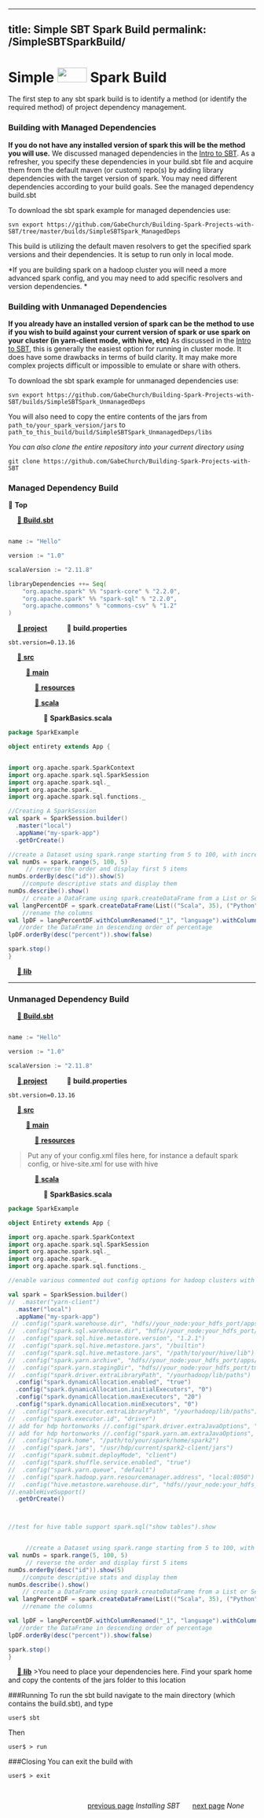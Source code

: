 
---
title: Simple SBT Spark Build
permalink: /SimpleSBTSparkBuild/
---


 Simple <a href="http://www.scala-sbt.org/release/docs/files/"><img src ="http://www.scala-sbt.org/assets/sbt-logo.svg" width="60" height="30" border="0" ></a> Spark Build  
====================


The first step to any sbt spark build is to identify a method (or identify the required method) of project dependency management. 

### Building with Managed Dependencies

**If you do not have any installed version of spark this will be the method you will use.** We discussed managed dependencies in the [Intro to SBT][3]. As a refresher, you specify these dependencies in your build.sbt file and acquire them from the default maven (or custom) repo(s) by adding library dependencies with the target version of spark. You may need different dependencies according to your build goals. See the managed dependency build.sbt

To download the sbt spark example for managed dependencies use:
```
svn export https://github.com/GabeChurch/Building-Spark-Projects-with-SBT/tree/master/builds/SimpleSBTSpark_ManagedDeps

```
This build is utilizing the default maven resolvers to get the specified spark versions and their dependencies. It is setup to run only in local mode.


*If you are building spark on a hadoop cluster you will need a more advanced spark config, and you may need to add specific resolvers and version dependencies. *

### Building with Unmanaged Dependencies

**If you already have an installed version of spark can be the method to use if you wish to build against your current version of spark or use spark on your cluster (in yarn-client mode, with hive, etc)** As discussed in the [Intro to SBT][3], this is generally the easiest option for running in cluster mode. It does have some drawbacks in terms of build clarity. It may make more complex projects difficult or impossible to emulate or share with others. 

To download the sbt spark example for unmanaged dependencies use:
```
svn export https://github.com/GabeChurch/Building-Spark-Projects-with-SBT/builds/SimpleSBTSpark_UnmanagedDeps
```

You will also need to copy the entire contents of the jars from ```path_to/your_spark_version/jars``` to ```path_to_this_build/build/SimpleSBTSpark_UnmanagedDeps/libs ```



*You can also clone the entire repository into your current directory using*
```
git clone https://github.com/GabeChurch/Building-Spark-Projects-with-SBT
```


### Managed Dependency Build
:open_file_folder: **Top**

&emsp; [:page_with_curl: **Build.sbt**](#none)
```scala

name := "Hello"

version := "1.0"

scalaVersion := "2.11.8"

libraryDependencies ++= Seq(
    "org.apache.spark" %% "spark-core" % "2.2.0",
    "org.apache.spark" %% "spark-sql" % "2.2.0",
    "org.apache.commons" % "commons-csv" % "1.2"
)
```

&emsp; [:open_file_folder: **project**](#none)
&emsp; &emsp; :page_with_curl: **build.properties**
```
sbt.version=0.13.16
```

&emsp; [:open_file_folder: **src**](#none)

&emsp; &emsp; [:open_file_folder: **main**](#none)

&emsp; &emsp; &emsp; [:open_file_folder: **resources**](#none)

&emsp; &emsp; &emsp; [:open_file_folder: **scala**](#none)

&emsp; &emsp; &emsp; &emsp; :page_with_curl: **SparkBasics.scala**

```scala
package SparkExample

object entirety extends App {


import org.apache.spark.SparkContext
import org.apache.spark.sql.SparkSession
import org.apache.spark.sql._
import org.apache.spark._
import org.apache.spark.sql.functions._

//Creating A SparkSession
val spark = SparkSession.builder()
  .master("local")
  .appName("my-spark-app")
  .getOrCreate()

//create a Dataset using spark.range starting from 5 to 100, with increments of 5
val numDs = spark.range(5, 100, 5)
     // reverse the order and display first 5 items
numDs.orderBy(desc("id")).show(5)
    //compute descriptive stats and display them
numDs.describe().show()
    // create a DataFrame using spark.createDataFrame from a List or Seq
val langPercentDF = spark.createDataFrame(List(("Scala", 35), ("Python", 30), ("R", 15), ("Java", 20)))
    //rename the columns
val lpDF = langPercentDF.withColumnRenamed("_1", "language").withColumnRenamed("_2", "percent")
   //order the DataFrame in descending order of percentage
lpDF.orderBy(desc("percent")).show(false)

spark.stop()
}

```

&emsp; [:open_file_folder: **lib**](#none)

----------


### Unmanaged Dependency Build


&emsp; [:page_with_curl: **Build.sbt**](#none)
```scala

name := "Hello"

version := "1.0"

scalaVersion := "2.11.8"
```

&emsp; [:open_file_folder: **project**](#none)
&emsp; &emsp; :page_with_curl: **build.properties**
```
sbt.version=0.13.16
```

&emsp; [:open_file_folder: **src**](#none)

&emsp; &emsp; [:open_file_folder: **main**](#none)

&emsp; &emsp; &emsp; [:open_file_folder: **resources**](#none)
>Put any of your config.xml files here, for instance a default spark config, or hive-site.xml for use with hive

&emsp; &emsp; &emsp; [:open_file_folder: **scala**](#none)

&emsp; &emsp; &emsp; &emsp; :page_with_curl: **SparkBasics.scala**

```scala
package SparkExample

object Entirety extends App {

import org.apache.spark.SparkContext
import org.apache.spark.sql.SparkSession
import org.apache.spark.sql._
import org.apache.spark._
import org.apache.spark.sql.functions._

//enable various commented out config options for hadoop clusters with hive

val spark = SparkSession.builder()
//  .master("yarn-client")
  .master("local")
  .appName("my-spark-app")
 // .config("spark.warehouse.dir", "hdfs//your_node:your_hdfs_port/apps/hive/warehouse")
//  .config("spark.sql.warehouse.dir", "hdfs//your_node:your_hdfs_port/apps/hive/warehouse")
//  .config("spark.sql.hive.metastore.version", "1.2.1")
//  .config("spark.sql.hive.metastore.jars", "/builtin")
//  .config("spark.sql.hive.metastore.jars", "/path/to/your/hive/lib")
//  .config("spark.yarn.archive", "hdfs//your_node:your_hdfs_port/apps/spark2/spark2-hdp-yarn-archive.tar.gz")
//  .config("spark.yarn.stagingDir", "hdfs//your_node:your_hdfs_port/tmp/")
//  .config("spark.driver.extraLibraryPath", "/yourhadoop/lib/paths")
  .config("spark.dynamicAllocation.enabled", "true")
  .config("spark.dynamicAllocation.initialExecutors", "0")
  .config("spark.dynamicAllocation.maxExecutors", "20")
  .config("spark.dynamicAllocation.minExecutors", "0")
//  .config("spark.executor.extraLibraryPath", "/yourhadoop/lib/paths")
//  .config("spark.executor.id", "driver")
// add for hdp hortonworks //.config("spark.driver.extraJavaOptions", "-Dhdp.version=2.6.0.3-8")
// add for hdp hortonworks //.config("spark.yarn.am.extraJavaOptions", "-Dhdp.version=2.6.0.3-8")
//  .config("spark.home", "/path/to/your/spark/home/spark2")
//  .config("spark.jars", "/usr/hdp/current/spark2-client/jars")
//  .config("spark.submit.deployMode", "client")
//  .config("spark.shuffle.service.enabled", "true")
//  .config("spark.yarn.queue", "default")
//  .config("spark.hadoop.yarn.resourcemanager.address", "local:8050")
//  .config("hive.metastore.warehouse.dir", "hdfs//your_node:your_hdfs_port/apps/hive/warehouse")
//.enableHiveSupport()
  .getOrCreate()



//test for hive table support spark.sql("show tables").show


     //create a Dataset using spark.range starting from 5 to 100, with increments of 5
val numDs = spark.range(5, 100, 5)
     // reverse the order and display first 5 items
numDs.orderBy(desc("id")).show(5)
    //compute descriptive stats and display them
numDs.describe().show()
    // create a DataFrame using spark.createDataFrame from a List or Seq
val langPercentDF = spark.createDataFrame(List(("Scala", 35), ("Python", 30), ("R", 15), ("Java", 20)))
    //rename the columns

val lpDF = langPercentDF.withColumnRenamed("_1", "language").withColumnRenamed("_2", "percent")
   //order the DataFrame in descending order of percentage
lpDF.orderBy(desc("percent")).show(false)

spark.stop()
}

```

&emsp; [:open_file_folder: **lib**](#none)
	>You need to place your dependencies here. Find your spark home and copy the contents of the jars folder to this location


###Running
To run the sbt build navigate to the main directory (which contains the build.sbt), and type
```
user$ sbt
```
Then  
```
user$ > run
```

###Closing
You can exit the build with

```
user$ > exit
```






&ensp;
&ensp;
&ensp;


&emsp; &emsp; &emsp; &emsp; &emsp; &emsp; &emsp; &emsp; &emsp; [previous page][1] *Installing SBT* &ensp; &ensp; [next page](#none) *None* 

 [1]: https://gabechurch.github.io/Building-Spark-Projects-with-SBT/InstallingSBT/

[3]:https://github.com/GabeChurch/Building-Spark-Projects-with-SBT/blob/master/docs/Intro%20to%20SBT.md